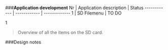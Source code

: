 ###__Application development__
Nr | Application description | Status
------------ | ------------ | -------------
1 | SD Filemenu | TO DO

1

> Overview of all the items on the SD card.

###Design notes
